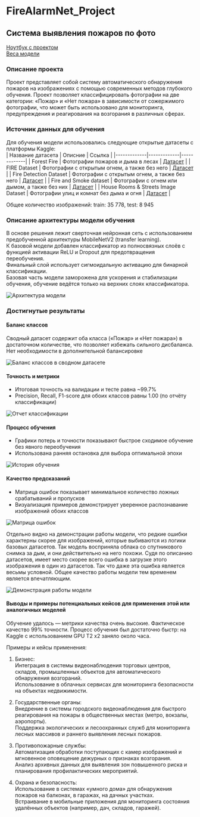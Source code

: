 # FireAlarmNet_Project
## Система выявления пожаров по фото

[Ноутбук с проектом](ds-final-rpoject-detection.ipynb)   
[Веса модели](fire_detector.weights.h5)   
  
### Описание проекта
Проект представляет собой систему автоматического обнаружения пожаров на изображениях с помощью современных методов глубокого обучения. Проект позволяет классифицировать фотографии на две категории: «Пожар» и «Нет пожара» в зависимости от сожержимого фотографии, что может быть использовано для мониторинга, предупреждения и реагирования на возгорания в различных сферах.  

### Источник данных для обучения
Для обучения модели использовались следующие открытые датасеты с платформы Kaggle:  
| Название датасета | Описние | Ссылка |
|-------------|-------------|-------------|
| Forest Fire | Фотографии пожаров и дыма в лесах | [Датасет](https://www.kaggle.com/datasets/kutaykutlu/forest-fire?select=train_fire) |
| FIRE Dataset | Фотографии с открытым огнем, а также без него | [Датасет](https://www.kaggle.com/datasets/phylake1337/fire-dataset) |
| Fire Detection Dataset | Фотографии с открытым огнем, а также без него | [Датасет](https://www.kaggle.com/datasets/atulyakumar98/test-dataset) |
| Fire and Smoke dataset | Фотографии с огнем или дымом, а также без них | [Датасет](https://www.kaggle.com/datasets/ashutosh69/fire-and-smoke-dataset) |
| House Rooms & Streets Image Dataset | Фотографии улиц и комнат без дыма и огня | [Датасет](https://www.kaggle.com/datasets/mikhailma/house-rooms-streets-image-dataset) |  

Общее количество изображений: train: 35 778, test: 8 945

### Описание архитектуры модели обучения  
В основе решения лежит сверточная нейронная сеть с использованием предобученной архитектуры MobileNetV2 (transfer learning).  
К базовой модели добавлен классификатор из полносвязных слоёв с функцией активации ReLU и Dropout для предотвращения переобучения.  
Финальный слой использует сигмоидальную активацию для бинарной классификации.  
Базовая часть модели заморожена для ускорения и стабилизации обучения, обучение ведётся только на верхних слоях классификатора.  

![Архитектура модели](images/model_summary.png)  

### Достигнутые результаты  

#### Баланс классов
Сводный датасет содержит оба класса («Пожар» и «Нет пожара») в достаточном количестве, что позволяет избежать сильного дисбаланса. Нет необходимости в дополнительной балансировке 

![Баланс классов в сводном датасете](images/classes.png)  

#### Точность и метрики  
- Итоговая точность на валидации и тесте равна ~99.7%
- Precision, Recall, F1-score для обоих классов равны 1.00 (по отчёту классификации)

![Отчет классификации](images/report.png)   
  
#### Процесс обучения  
- Графики потерь и точности показывают быстрое сходимое обучение без явного переобучения
- Использована ранняя остановка для выбора оптимальной эпохи

![История обучения](images/history.png)   

  
#### Качество предсказаний  
- Матрица ошибок показывает минимальное количество ложных срабатываний и пропусков
- Визуализация примеров демонстрирует уверенное распознавание изображений обоих классов  
  
![Матрица ошибок](images/confusion_matrix.png)   

Отдельно видно на демонстрации работы модели, что редкие ошибки характерны скорее для изображений, которые выбиваются из логики базовых датасетов. Так модель восприняла облака со спутникового снимка за дым, и они действительно на него похожи. Судя по описанию датасетов, имеет место скорее всего ошибка в загрузке этого изображения в один из датасетов. Так что даже эта ошибка является весьмы условной. Общее качество работы модели тем временем является впечатляющим.  

![Демонстрация работы модели](images/error.png)   

#### Выводы и примеры потенциальных кейсов для применения этой или аналогичных моделей 
Обучение удалось — метрики качества очень высокие. Фактическое качество 99% точности. Процесс обучения был достаточно быстр: на Kaggle с использованием GPU T2 x2 заняло около часа.  

Примеры и кейсы применения:
1. Бизнес:  
Интеграция в системы видеонаблюдения торговых центров, складов, промышленных объектов для автоматического обнаружения возгораний.  
Использование в облачных сервисах для мониторинга безопасности на объектах недвижимости.
  
2. Государственные органы:  
Внедрение в системы городского видеонаблюдения для быстрого реагирования на пожары в общественных местах (метро, вокзалы, аэропорты).  
Поддержка экологических и лесоохранных служб для мониторинга лесных массивов и раннего выявления лесных пожаров.  
  
3. Противопожарные службы:  
Автоматизация обработки поступающих с камер изображений и мгновенное оповещение дежурных о признаках возгорания.  
Анализ архивных данных для выявления зон повышенного риска и планирования профилактических мероприятий.  
  
4. Охрана и безопасность:  
Использование в системах «умного дома» для обнаружения пожаров на балконах, в гаражах, на дачных участках.  
Встраивание в мобильные приложения для мониторинга состояния удалённых объектов (например, дач, складов, гаражей).
